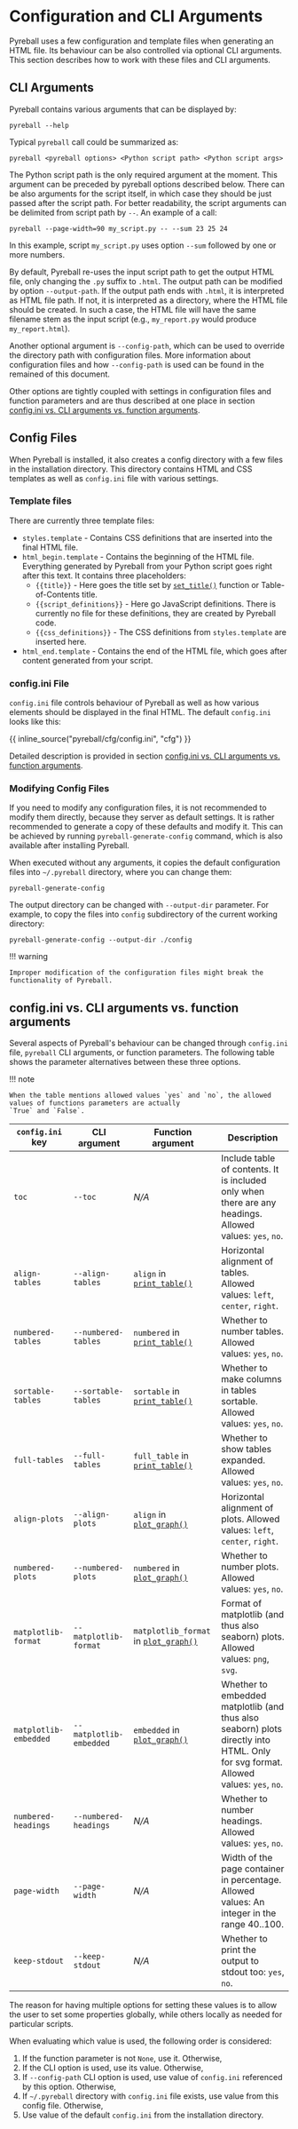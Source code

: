 # Configuration and CLI Arguments

Pyreball uses a few configuration and template files when generating an HTML file.
Its behaviour can be also controlled via optional CLI arguments.
This section describes how to work with these files and CLI arguments.

## CLI Arguments

Pyreball contains various arguments that can be displayed by:

```shell
pyreball --help
```

Typical `pyreball` call could be summarized as:

```shell
pyreball <pyreball options> <Python script path> <Python script args>
```

The Python script path is the only required argument at the moment.
This argument can be preceded by pyreball options described below.
There can be also arguments for the script itself, in which case they should be just passed after the script path.
For better readability, the script arguments can be delimited from script path by `--`.
An example of a call:

```shell
pyreball --page-width=90 my_script.py -- --sum 23 25 24
```

In this example, script `my_script.py` uses option `--sum` followed by one or more numbers.

By default, Pyreball re-uses the input script path to get the output HTML file, only changing the `.py` suffix
to `.html`. The output path can be modified by option `--output-path`.
If the output path ends with `.html`, it is interpreted as HTML file path. If not, it is interpreted as a directory,
where the HTML file should be created. In such a case, the HTML file will have the same filename stem as the input
script (e.g., `my_report.py` would produce `my_report.html`).

Another optional argument is `--config-path`, which can be used to override the directory path with configuration files.
More information about configuration files and how `--config-path` is used can be found in the remained of this
document.

Other options are tightly coupled with settings in configuration files and function parameters and are thus described
at one place in
section [config.ini vs. CLI arguments vs. function arguments](#configini-vs-cli-arguments-vs-function-arguments).

## Config Files

When Pyreball is installed, it also creates a config directory with a few files in the installation directory.
This directory contains HTML and CSS templates as well as `config.ini` file with various settings.

### Template files

There are currently three template files:

* `styles.template` - Contains CSS definitions that are inserted into the final HTML file.
* `html_begin.template` - Contains the beginning of the HTML file. Everything generated by Pyreball from your Python
  script goes right after this text. It contains three placeholders:
    * `{{title}}` - Here goes the title set by [`set_title()`](../api/pyreball_html/#pyreball.html.set_title) function
      or Table-of-Contents title.
    * `{{script_definitions}}` - Here go JavaScript definitions. There is currently no file for these definitions,
      they are created by Pyreball code.
    * `{{css_definitions}}` - The CSS definitions from `styles.template` are inserted here.
* `html_end.template` - Contains the end of the HTML file, which goes after content generated from your script.

### config.ini File

`config.ini` file controls behaviour of Pyreball as well as how various elements should be displayed in the final HTML.
The default `config.ini` looks like this:

{{ inline_source("pyreball/cfg/config.ini", "cfg") }}

Detailed description is provided in
section [config.ini vs. CLI arguments vs. function arguments](#configini-vs-cli-arguments-vs-function-arguments).

### Modifying Config Files

If you need to modify any configuration files, it is not recommended to modify them directly, because they server
as default settings.
It is rather recommended to generate a copy of these defaults and modify it.
This can be achieved by running `pyreball-generate-config` command, which is also available after installing Pyreball.

When executed without any arguments, it copies the default configuration files into `~/.pyreball` directory, where
you can change them:

```shell
pyreball-generate-config
```

The output directory can be changed with `--output-dir` parameter. For example, to copy the files into `config`
subdirectory of the current working directory:

```shell
pyreball-generate-config --output-dir ./config
```

!!! warning

    Improper modification of the configuration files might break the functionality of Pyreball.

## config.ini vs. CLI arguments vs. function arguments

Several aspects of Pyreball's behaviour can be changed through `config.ini` file, `pyreball` CLI arguments, or function
parameters. The following table shows the parameter alternatives between these three options.

!!! note

    When the table mentions allowed values `yes` and `no`, the allowed values of functions parameters are actually
    `True` and `False`.

| `config.ini` key      | CLI argument            | Function argument                                                                       | Description                                                                                                                        |
|-----------------------|-------------------------|-----------------------------------------------------------------------------------------|------------------------------------------------------------------------------------------------------------------------------------|
| `toc`                 | `--toc `                | _N/A_                                                                                   | Include table of contents. It is included only when there are any headings. Allowed values: `yes`, `no`.                           |
| `align-tables`        | `--align-tables`        | `align` in [`print_table()`](../api/pyreball_html/#pyreball.html.print_table)           | Horizontal alignment of tables. Allowed values: `left`, `center`, `right`.                                                         |
| `numbered-tables`     | `--numbered-tables`     | `numbered` in [`print_table()`](../api/pyreball_html/#pyreball.html.print_table)        | Whether to number tables. Allowed values: `yes`, `no`.                                                                             |
| `sortable-tables`     | `--sortable-tables`     | `sortable` in [`print_table()`](../api/pyreball_html/#pyreball.html.print_table)        | Whether to make columns in tables sortable. Allowed values: `yes`, `no`.                                                           |
| `full-tables`         | `--full-tables`         | `full_table` in [`print_table()`](../api/pyreball_html/#pyreball.html.print_table)      | Whether to show tables expanded. Allowed values: `yes`, `no`.                                                                      |
| `align-plots`         | `--align-plots`         | `align` in [`plot_graph()`](../api/pyreball_html/#pyreball.html.plot_graph)             | Horizontal alignment of plots. Allowed values: `left`, `center`, `right`.                                                          |
| `numbered-plots`      | `--numbered-plots`      | `numbered` in [`plot_graph()`](../api/pyreball_html/#pyreball.html.plot_graph)          | Whether to number plots. Allowed values: `yes`, `no`.                                                                              |
| `matplotlib-format`   | `--matplotlib-format`   | `matplotlib_format` in [`plot_graph()`](../api/pyreball_html/#pyreball.html.plot_graph) | Format of matplotlib (and thus also seaborn) plots. Allowed values: `png`, `svg`.                                                  |
| `matplotlib-embedded` | `--matplotlib-embedded` | `embedded` in [`plot_graph()`](../api/pyreball_html/#pyreball.html.plot_graph)          | Whether to embedded matplotlib (and thus also seaborn) plots directly into HTML. Only for svg format. Allowed values: `yes`, `no`. |
| `numbered-headings`   | `--numbered-headings`   | _N/A_                                                                                   | Whether to number headings. Allowed values: `yes`, `no`.                                                                           |
| `page-width`          | `--page-width`          | _N/A_                                                                                   | Width of the page container in percentage. Allowed values: An integer in the range 40..100.                                        |
| `keep-stdout`         | `--keep-stdout`         | _N/A_                                                                                   | Whether to print the output to stdout too: `yes`, `no`.                                                                            |

The reason for having multiple options for setting these values is to allow the user to set some properties globally,
while others locally as needed for particular scripts.

When evaluating which value is used, the following order is considered:

1. If the function parameter is not `None`, use it. Otherwise,
2. If the CLI option is used, use its value. Otherwise,
3. If `--config-path` CLI option is used, use value of `config.ini` referenced by this option. Otherwise,
4. If `~/.pyreball` directory with `config.ini` file exists, use value from this config file. Otherwise,
5. Use value of the default `config.ini` from the installation directory.
